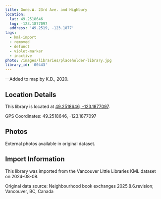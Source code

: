 ```yaml
---
title: Gone.W. 23rd Ave. and Highbury
location:
  lat: 49.2518646
  lng: -123.1877097
  address: '49.2519, -123.1877'
tags:
  - kml-import
  - removed
  - defunct
  - violet-marker
  - inactive
photo: /images/libraries/placeholder-library.jpg
library_id: '00443'
---
```

—Added to map by K.D., 2020.

## Location Details

This library is located at [49.2518646, -123.1877097](https://www.google.com/maps?q=49.2518646,-123.1877097).

GPS Coordinates: 49.2518646, -123.1877097

## Photos

External photos available in original dataset.

## Import Information

This library was imported from the Vancouver Little Libraries KML dataset on 2024-08-08.

Original data source: Neighbourhood book exchanges 2025.8.6.revision; Vancouver, BC, Canada
